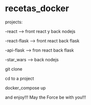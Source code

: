 # recetas_docker
projects:

  -react --> front react y back nodejs 
  
  -react-flask --> front react back flask
  
  -api-flask --> fron react back flask
  
  -star_wars --> back nodejs

git clone

cd to a project

docker_compose up

and enjoy!!! May the Force be with you!!!

